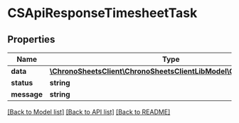# CSApiResponseTimesheetTask

## Properties
Name | Type | Description | Notes
------------ | ------------- | ------------- | -------------
**data** | [**\ChronoSheetsClient\ChronoSheetsClientLibModel\CSTimesheetTask**](CSTimesheetTask.md) |  | [optional] 
**status** | **string** |  | [optional] 
**message** | **string** |  | [optional] 

[[Back to Model list]](../README.md#documentation-for-models) [[Back to API list]](../README.md#documentation-for-api-endpoints) [[Back to README]](../README.md)


